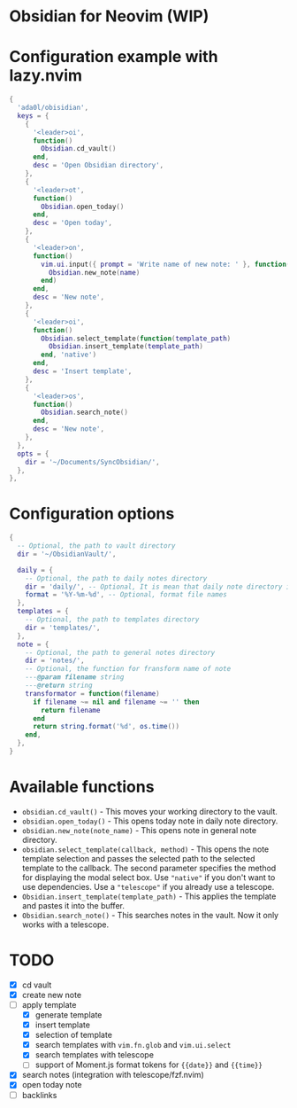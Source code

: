 Obsidian for Neovim (WIP)
=============

# Configuration example with lazy.nvim

```lua
{
  'ada0l/obisidian',
  keys = {
    {
      '<leader>oi',
      function()
        Obsidian.cd_vault()
      end,
      desc = 'Open Obsidian directory',
    },
    {
      '<leader>ot',
      function()
        Obsidian.open_today()
      end,
      desc = 'Open today',
    },
    {
      '<leader>on',
      function()
        vim.ui.input({ prompt = 'Write name of new note: ' }, function(name)
          Obsidian.new_note(name)
        end)
      end,
      desc = 'New note',
    },
    {
      '<leader>oi',
      function()
        Obsidian.select_template(function(template_path)
          Obsidian.insert_template(template_path)
        end, 'native')
      end,
      desc = 'Insert template',
    },
    {
      '<leader>os',
      function()
        Obsidian.search_note()
      end,
      desc = 'New note',
    },
  },
  opts = {
    dir = '~/Documents/SyncObsidian/',
  },
},
```

# Configuration options

```lua
{
  -- Optional, the path to vault directory
  dir = '~/ObsidianVault/',

  daily = {
    -- Optional, the path to daily notes directory
    dir = 'daily/', -- Optional, It is mean that daily note directory is ~/ObsidianVault/daily/
    format = '%Y-%m-%d', -- Optional, format file names
  },
  templates = {
    -- Optional, the path to templates directory
    dir = 'templates/',
  },
  note = {
    -- Optional, the path to general notes directory
    dir = 'notes/',
    -- Optional, the function for fransform name of note
    ---@param filename string
    ---@return string
    transformator = function(filename)
      if filename ~= nil and filename ~= '' then
        return filename
      end
      return string.format('%d', os.time())
    end,
  },
}
```

# Available functions

- ```obsidian.cd_vault()``` - This moves your working directory to the vault.
- ```obsidian.open_today()``` - This opens today note in daily note directory.
- ```obsidian.new_note(note_name)``` - This opens note in general note directory.
- ```obsidian.select_template(callback, method)``` - This opens the note template selection and passes the selected path to the selected template to the callback. The second parameter specifies the method for displaying the modal select box. Use ```"native"``` if you don't want to use dependencies. Use a ```"telescope"``` if you already use a telescope.
- ```Obsidian.insert_template(template_path)``` - This applies the template and pastes it into the buffer.
- ```Obsidian.search_note()``` - This searches notes in the vault. Now it only works with a telescope.

# TODO
- [x] cd vault
- [x] create new note
- [ ] apply template
    - [x] generate template
    - [x] insert template
    - [x] selection of template
    - [x] search templates with ```vim.fn.glob``` and ```vim.ui.select```
    - [x] search templates with telescope
    - [ ] support of Moment.js format tokens for ```{{date}}``` and ```{{time}}```
- [x] search notes (integration with telescope/fzf.nvim)
- [x] open today note
- [ ] backlinks
